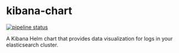 # kibana-chart
[![pipeline status](https://git.cnct.io/common-tools/samsung-cnct_chart-kibana/badges/master/pipeline.svg)](https://git.cnct.io/common-tools/samsung-cnct_chart-kibana/commits/master)

A Kibana Helm chart that provides data visualization for logs in your elasticsearch cluster.
